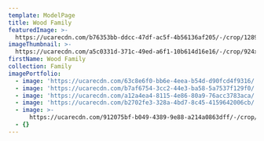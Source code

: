 ```yaml
---
template: ModelPage
title: Wood Family
featuredImage: >-
  https://ucarecdn.com/b76353bb-ddcc-47df-ac5f-4b56136af205/-/crop/1289x615/0,47/-/preview/
imageThumbnail: >-
  https://ucarecdn.com/a5c0331d-371c-49ed-a6f1-10b614d16e16/-/crop/924x1328/0,0/-/preview/
firstName: Wood Family
collection: Family
imagePortfolio:
  - image: 'https://ucarecdn.com/63c8e6f0-bb6e-4eea-b54d-d90fcd4f9316/'
  - image: 'https://ucarecdn.com/b7af6754-3cc2-44e3-ba58-5a7537f129f0/'
  - image: 'https://ucarecdn.com/a12a4ea4-8115-4e86-80a9-76acc3783aca/'
  - image: 'https://ucarecdn.com/b2702fe3-328a-4bd7-8c45-4159642006cb/'
  - image: >-
      https://ucarecdn.com/912075bf-b049-4389-9e88-a214a0863dff/-/crop/719x889/60,4/-/preview/
  - {}
---
```


